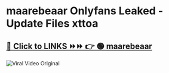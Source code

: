 
 # maarebeaar Onlyfans Leaked - Update Files xttoa

## <h2><a href="https://clipsfans.com/maarebeaar&ref=git">🔗 Click to LINKS ⏩⏩ 👉 🟢 maarebeaar </a></h2>

<a href="https://clipsfans.com/maarebeaar&ref=git" rel="nofollow" data-target="animated-image.originalLink"><img src="https://i.ibb.co.com/xMMVF88/686577567.gif" alt="Viral Video Original" style="max-width: 100%; display: inline-block;" data-target="animated-image.originalImage"></a>

